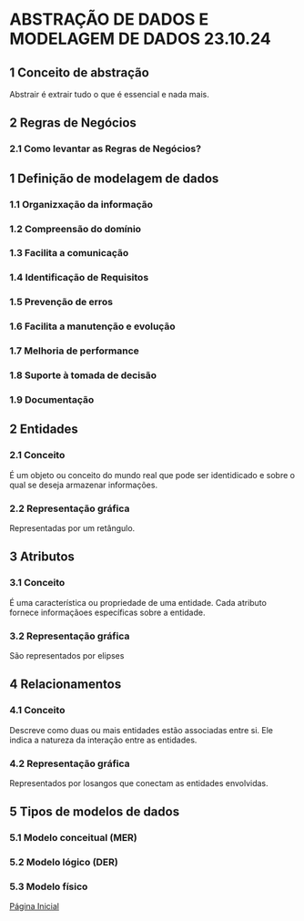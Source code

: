 # ABSTRAÇÃO DE DADOS E MODELAGEM DE DADOS 23.10.24

## 1 Conceito de abstração

Abstrair é extrair tudo o que é essencial e nada mais.

## 2 Regras de Negócios

### 2.1 Como levantar as Regras de Negócios?

## 1 Definição de modelagem de dados

### 1.1 Organizxação da informação

### 1.2 Compreensão do domínio

### 1.3 Facilita a comunicação

### 1.4 Identificação de Requisitos

### 1.5 Prevenção de erros

### 1.6 Facilita a manutenção e evolução

### 1.7 Melhoria de performance

### 1.8 Suporte à tomada de decisão

### 1.9 Documentação

## 2 Entidades

### 2.1 Conceito

É um objeto ou conceito do mundo real que pode ser identidicado e sobre o qual se deseja armazenar informações.

### 2.2 Representação gráfica

Representadas por um retângulo.

## 3 Atributos

### 3.1 Conceito

É uma característica ou propriedade de uma entidade. Cada atributo fornece informaçãoes específicas sobre a entidade.

### 3.2 Representação gráfica

São representados por elipses

## 4 Relacionamentos

### 4.1 Conceito

Descreve como duas ou mais entidades estão associadas entre si. Ele indica a natureza da interação entre as entidades.

### 4.2 Representação gráfica

Representados por losangos que conectam as entidades envolvidas.

## 5 Tipos de modelos de dados

### 5.1 Modelo conceitual (MER)

### 5.2 Modelo lógico (DER)

### 5.3 Modelo físico

[Página Inicial](../README.md)
